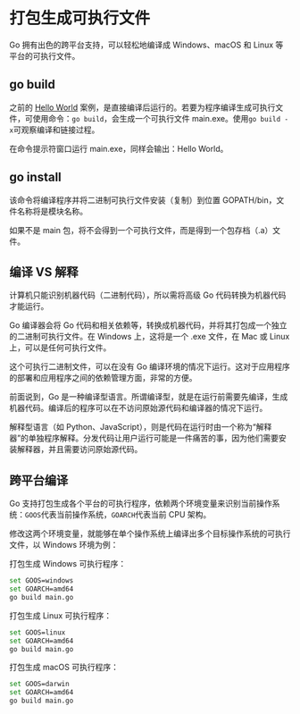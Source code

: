 # 打包生成可执行文件

Go 拥有出色的跨平台支持，可以轻松地编译成 Windows、macOS 和 Linux 等平台的可执行文件。

## go build

之前的 [Hello World](/go/basics/first-go-program) 案例，是直接编译后运行的。若要为程序编译生成可执行文件，可使用命令：`go build`，会生成一个可执行文件 main.exe。使用`go build -x`可观察编译和链接过程。

在命令提示符窗口运行 main.exe，同样会输出：Hello World。

## go install

该命令将编译程序并将二进制可执行文件安装（复制）到位置 GOPATH/bin，文件名称将是模块名称。

如果不是 main 包，将不会得到一个可执行文件，而是得到一个包存档（.a）文件。

## 编译 VS 解释

计算机只能识别机器代码（二进制代码），所以需将高级 Go 代码转换为机器代码才能运行。

Go 编译器会将 Go 代码和相关依赖等，转换成机器代码，并将其打包成一个独立的二进制可执行文件。在 Windows 上，这将是一个 .exe 文件，在 Mac 或 Linux 上，可以是任何可执行文件。

这个可执行二进制文件，可以在没有 Go 编译环境的情况下运行。这对于应用程序的部署和应用程序之间的依赖管理方面，非常的方便。

前面说到，Go 是一种编译型语言。所谓编译型，就是在运行前需要先编译，生成机器代码。编译后的程序可以在不访问原始源代码和编译器的情况下运行。

解释型语言（如 Python、JavaScript），则是代码在运行时由一个称为“解释器”的单独程序解释。分发代码让用户运行可能是一件痛苦的事，因为他们需要安装解释器，并且需要访问原始源代码。

## 跨平台编译

Go 支持打包生成各个平台的可执行程序，依赖两个环境变量来识别当前操作系统：`GOOS`代表当前操作系统，`GOARCH`代表当前 CPU 架构。

修改这两个环境变量，就能够在单个操作系统上编译出多个目标操作系统的可执行文件，以 Windows 环境为例：

打包生成 Windows 可执行程序：

```sh
set GOOS=windows
set GOARCH=amd64
go build main.go
```

打包生成 Linux 可执行程序：

```bash
set GOOS=linux
set GOARCH=amd64
go build main.go
```

打包生成 macOS 可执行程序：

```bash
set GOOS=darwin
set GOARCH=amd64
go build main.go
```
